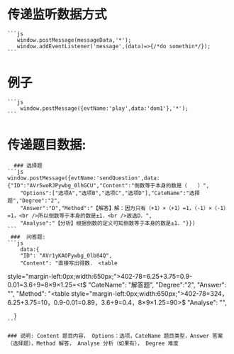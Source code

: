 # 传递监听数据方式
	```js
	   window.postMessage(messageData,'*');
	   window.addEventListener('message',(data)=>{/*do somethin*/});
	```

# 例子
	```js
		window.postMessage({evtName:'play',data:'dom1'},'*');
	```

# 传递题目数据:
        
      ### 选择题
    ```js
	window.postMessage({evtName:'sendQuestion',data:{"ID":"AVr5woRJPywbg_0lhGCU","Content":"倒数等于本身的数是（　　）",
		"Options":["选项A","选项B","选项C","选项D"],"CateName":"选择题","Degree":"2",
		"Answer":"D","Method":"【解答】解：因为只有（+1）×（+1）=1，（-1）×（-1）=1，<br />所以倒数等于本身的数是±1．<br />故选D．",
		"Analyse":"【分析】根据倒数的定义可知倒数等于本身的数是±1．"}}) 
    ```
     ###  问答题:
    ```js
        data:{
        "ID": "AVr1yKAOPywbg_0lb84Q",
        "Content": "直接写出得数． <table 
style=\"margin-left:0px;width:650px;\"><tbody><tr><td>402-78=</td><td>6.25+3.75=</td><td>0.9-0.01=</td><td>3.6÷9=</td></tr><tr><td>8×9×1.25=</td><t$
        "CateName": "解答题",
           "Degree":"2",
        "Answer": "",
        "Method": "<table 
style=\"margin-left:0px;width:650px;\"><tbody><tr><td>402-78=324，</td><td>6.25+3.75=10，</td><td>0.9-0.01=0.89，</td><td>3.6÷9=0.4，</td></tr><tr><td>8×9×1.25=90>$
        "Analyse": "",

      }
    ```

    ### 说明: Content 题目内容， Options：选项，CateName 题目类型，Answer 答案（选择题），Method 解答， Analyse 分析（如果有）， Degree 难度

	


